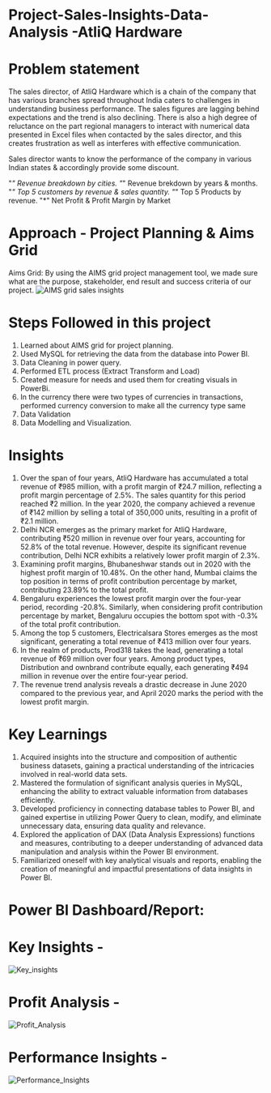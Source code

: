 # Project-Sales-Insights-Data-Analysis -AtliQ Hardware

# Problem statement
The sales director, of AtliQ Hardware which is a chain of the company that has various branches spread throughout India caters to challenges in understanding business performance. The sales figures are lagging behind expectations and the trend is also declining. There is also a high degree of reluctance on the part regional managers to interact with numerical data presented in Excel files when contacted by the sales director, and this creates frustration as well as interferes with effective communication.

Sales director wants to know the performance of the company in various Indian states & accordingly provide some discount.

"*" Revenue breakdown by cities.
"*" Revenue brekdown by years & months.
"*" Top 5 customers by revenue & sales quantity.
"*" Top 5 Products by revenue.
"*" Net Profit & Profit Margin by Market

# Approach - Project Planning & Aims Grid
Aims Grid: 
By using the AIMS grid project management tool, we made sure what are the purpose, stakeholder, end result and success criteria of our project.
![AIMS grid sales insights](https://github.com/SluggER212/Project-Sales-Insights-Data-Analysis/assets/126152029/55684dcf-bdde-4fd9-a941-72a6fe91bb0a)

# Steps Followed in this project

1. Learned about AIMS grid for project planning.
2. Used MySQL for retrieving the data from the database into Power BI.
3. Data Cleaning in power query.
4. Performed ETL process (Extract Transform and Load)
5. Created measure for needs and used them for creating visuals in PowerBi.
6. In the currency there were two types of currencies in transactions, performed currency conversion to make all the currency type same
7. Data Validation
8. Data Modelling and Visualization.

# Insights
1. Over the span of four years, AtliQ Hardware has accumulated a total revenue of ₹985 million, with a profit margin of ₹24.7 million, reflecting a profit margin percentage of 2.5%. The sales quantity for this period reached ₹2 million. In the year 2020, the company achieved a revenue of ₹142 million by selling a total of 350,000 units, resulting in a profit of ₹2.1 million.
2. Delhi NCR emerges as the primary market for AtliQ Hardware, contributing ₹520 million in revenue over four years, accounting for 52.8% of the total revenue. However, despite its significant revenue contribution, Delhi NCR exhibits a relatively lower profit margin of 2.3%.
3. Examining profit margins, Bhubaneshwar stands out in 2020 with the highest profit margin of 10.48%. On the other hand, Mumbai claims the top position in terms of profit contribution percentage by market, contributing 23.89% to the total profit.
4. Bengaluru experiences the lowest profit margin over the four-year period, recording -20.8%. Similarly, when considering profit contribution percentage by market, Bengaluru occupies the bottom spot with -0.3% of the total profit contribution.
5. Among the top 5 customers, Electricalsara Stores emerges as the most significant, generating a total revenue of ₹413 million over four years.
6. In the realm of products, Prod318 takes the lead, generating a total revenue of ₹69 million over four years. Among product types, Distribution and ownbrand contribute equally, each generating ₹494 million in revenue over the entire four-year period.
7. The revenue trend analysis reveals a drastic decrease in June 2020 compared to the previous year, and April 2020 marks the period with the lowest profit margin.

# Key Learnings
1. Acquired insights into the structure and composition of authentic business datasets, gaining a practical understanding of the intricacies involved in real-world data sets.
2. Mastered the formulation of significant analysis queries in MySQL, enhancing the ability to extract valuable information from databases efficiently.
3. Developed proficiency in connecting database tables to Power BI, and gained expertise in utilizing Power Query to clean, modify, and eliminate unnecessary data, ensuring data quality and relevance.
4. Explored the application of DAX (Data Analysis Expressions) functions and measures, contributing to a deeper understanding of advanced data manipulation and analysis within the Power BI environment.
5. Familiarized oneself with key analytical visuals and reports, enabling the creation of meaningful and impactful presentations of data insights in Power BI.

# Power BI Dashboard/Report: 
# Key Insights - 

![Key_insights](https://github.com/SluggER212/Project-Sales-Insights-Data-Analysis/assets/126152029/c4ea501f-a055-4453-83b4-8b8f94451222)

# Profit Analysis - 
![Profit_Analysis](https://github.com/SluggER212/Project-Sales-Insights-Data-Analysis/assets/126152029/210a530b-2d5c-40b5-92c2-9e6651fd91ab)

# Performance Insights - 
![Performance_Insights](https://github.com/SluggER212/Project-Sales-Insights-Data-Analysis/assets/126152029/9e05e997-03e4-4722-b8d5-33d4436d5ebd)
